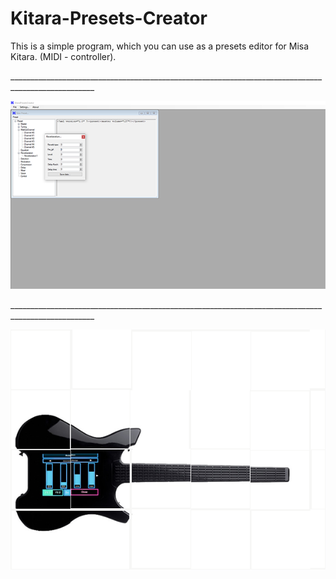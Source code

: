 # Kitara-Presets-Creator
<p>This is a simple program, which you can use as a presets editor for Misa Kitara. (MIDI - controller).</p>
___________________________________________________________________________________________________
<p><img src="https://github.com/trimblen/TrimblenImgs/blob/master/kitara-3.png?raw=true"></img></p>
___________________________________________________________________________________________________
<p><img src="https://github.com/trimblen/TrimblenImgs/blob/master/kitara-1.png?raw=true"></img></p>


